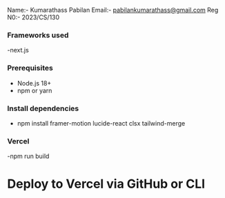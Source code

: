Name:- Kumarathass Pabilan
Email:- pabilankumarathass@gmail.com
Reg N0:- 2023/CS/130

### Frameworks used
-next.js

### Prerequisites
- Node.js 18+ 
- npm or yarn

### Install dependencies
- npm install framer-motion lucide-react clsx tailwind-merge

### Vercel
-npm run build
# Deploy to Vercel via GitHub or CLI